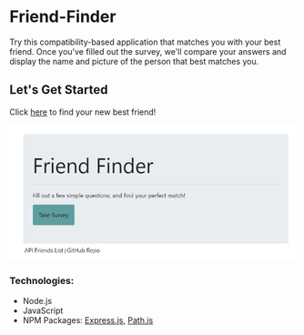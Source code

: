 # Friend-Finder

Try this compatibility-based application that matches you with your best friend. Once you've filled out the survey, we'll compare your answers and display the name and picture of the person that best matches you.

## Let's Get Started
Click [here](https://blooming-crag-62645.herokuapp.com/) to find your new best friend!

![Friend Finder](/app/assets/friend-finder.jpg)

### Technologies:
* Node.js
* JavaScript
* NPM Packages: [Express.js](https://www.npmjs.com/package/express), [Path.js](https://www.npmjs.com/package/path)